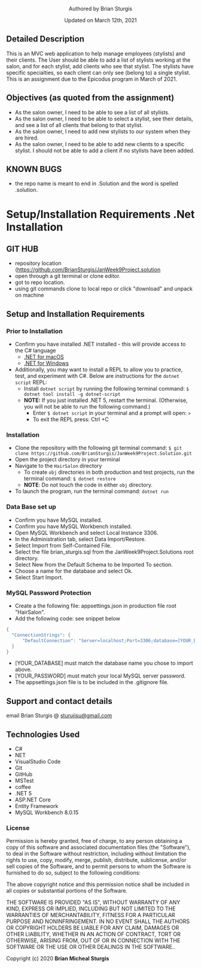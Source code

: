 <p align="center"> Authored by Brian Sturgis</p>
<p align="center">Updated on March 12th, 2021</p>

## Detailed Description
This is an MVC web application to help manage employees (stylists) and their clients. The User should be able to add a list of stylists working at the salon, and for each stylist, add clients who see that stylist. The stylists have specific specialties, so each client can only see (belong to) a single stylist.  This is an assignment due to the Epicodus program in March of 2021.

## Objectives (as quoted from the assignment)
- As the salon owner, I need to be able to see a list of all stylists.
- As the salon owner, I need to be able to select a stylist, see their details, and see a list of all clients that belong to that stylist.
- As the salon owner, I need to add new stylists to our system when they are hired.
- As the salon owner, I need to be able to add new clients to a specific stylist. I should not be able to add a client if no stylists have been added.

## KNOWN BUGS
- the repo name is meant to end in .Solution and the word is spelled .solution.

# Setup/Installation Requirements .Net Installation
## GIT HUB
- repository location (https://github.com/BrianSturgis/JanWeek9Project.solution
- open through a git terminal or clone editor.
- got to repo location.
- using git commands clone to local repo or click "download" and unpack on machine

## Setup and Installation Requirements

### Prior to Installation
* Confirm you have installed .NET installed - this will provide access to the C# language
  * [.NET for macOS](https://dotnet.microsoft.com/download/dotnet/thank-you/sdk-5.0.100-macos-x64-installer)
  * [.NET for Windows](https://dotnet.microsoft.com/download/dotnet/thank-you/sdk-5.0.102-windows-x64-installer)
* Additionally, you may want to install a REPL to allow you to practice, test, and experiment with C#. Below are instructions for the ```dotnet script``` REPL:
  * Install ```dotnet script``` by running the following terminal command: ```$ dotnet tool install -g dotnet-script```
  * **NOTE:** If you just installed .NET 5, restart the terminal. (Otherwise, you will not be able to run the following command.)
    * Enter ```$ dotnet script``` in your terminal and a prompt will open: ```>```
    * To exit the REPL press: Ctrl +C

### Installation
* Clone the repository with the following git terminal command: ```$ git clone https://github.com/BrianSturgis/JanWeek9Project.Solution.git```
* Open the project directory in your terminal
* Navigate to the ```HairSalon``` directory
    * To create ```obj``` directories in both production and test projects, run the terminal command: ```$ dotnet restore```
    * **NOTE**: Do not touch the code in either ```obj``` directory.
* To launch the program, run the terminal command: ```dotnet run```

### Data Base set up
- Confirm you have MySQL installed.
- Confirm you have MySQL Workbench installed.
- Open MySQL Workbench and select Local Instance 3306.
- In the Administration tab, select Data Import/Restore.
- Select Import from Self-Contained File.
- Select the file brian_sturgis.sql from the JanWeek9Project.Solutions root directory.
- Select New from the Default Schema to be Imported To section.
- Choose a name for the database and select Ok.
- Select Start Import.

### MySQL Password Protection
- Create a the following file: appsettings.json in production file root "HairSalon".
- Add the following code: see snippet below
```CS
{
  "ConnectionStrings": {
      "DefaultConnection": "Server=localhost;Port=3306;database=[YOUR_DATABASE];uid=root;pwd=[YOUR_PASSWORD];"
  }
}
```
- [YOUR_DATABASE] must match the database name you chose to import above.
- [YOUR_PASSWORD] must match your local MySQL server password.
- The appsettings.json file is to be included in the .gitignore file.

## Support and contact details
email Brian Sturgis @ <sturujisu@gmail.com>

## Technologies Used
* C#
* NET
* VisualStudio Code
* Git
* GitHub
* MSTest
* coffee
* .NET 5
* ASP.NET Core
* Entity Framework
* MySQL Workbench 8.0.15

### License
Permission is hereby granted, free of charge, to any person obtaining a copy of this software and associated documentation files (the "Software"), to deal in the Software without restriction, including without limitation the rights to use, copy, modify, merge, publish, distribute, sublicense, and/or sell copies of the Software, and to permit persons to whom the Software is furnished to do so, subject to the following conditions:

The above copyright notice and this permission notice shall be included in all copies or substantial portions of the Software.

THE SOFTWARE IS PROVIDED "AS IS", WITHOUT WARRANTY OF ANY KIND, EXPRESS OR IMPLIED, INCLUDING BUT NOT LIMITED TO THE WARRANTIES OF MERCHANTABILITY, FITNESS FOR A PARTICULAR PURPOSE AND NONINFRINGEMENT. IN NO EVENT SHALL THE AUTHORS OR COPYRIGHT HOLDERS BE LIABLE FOR ANY CLAIM, DAMAGES OR OTHER LIABILITY, WHETHER IN AN ACTION OF CONTRACT, TORT OR OTHERWISE, ARISING FROM, OUT OF OR IN CONNECTION WITH THE SOFTWARE OR THE USE OR OTHER DEALINGS IN THE SOFTWARE..

Copyright (c) 2020 **Brian Micheal Sturgis**